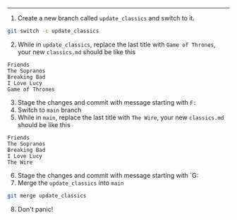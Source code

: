 - - -
1. Create a new branch called `update_classics`  and switch to it.
```bash
git switch -c update_classics
```
2. While in `update_classics`, replace the last title with `Game of Thrones`, your new `classics.md` should be like this
 ```
Friends 
The Sopranos 
Breaking Bad 
I Love Lucy
Game of Thrones
```
3. Stage the changes and commit with message starting with `F: `
4. Switch to `main` branch
5. While in `main`, replace the last title with `The Wire`, your new `classics.md` should be like this
 ```
Friends 
The Sopranos 
Breaking Bad 
I Love Lucy
The Wire
```
6. Stage the changes and commit with message starting with `G: 
7. Merge the `update_classics` into `main`
```bash
git merge update_classics
```
8. Don't panic!